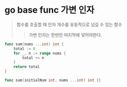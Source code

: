 # go base func 가변 인자

> 함수를 호출할 때 인자 개수를 유동적으로 넘길 수 있는 함수
>
> > 가변 인자는 한번만 마지막에 넣어야한다.

```go
func sum(nums ...int) int {
    total := 0
    for _, n := range nums {
        total += n
    }
    return total
}

func sum(initialNum int, nums ...int) int {}
```
